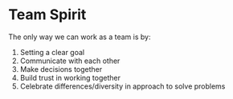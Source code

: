 # Team Spirit
The only way we can work as a team is by:
1. Setting a clear goal
2. Communicate with each other
3. Make decisions together
4. Build trust in working together
5. Celebrate differences/diversity in approach to solve problems
#
